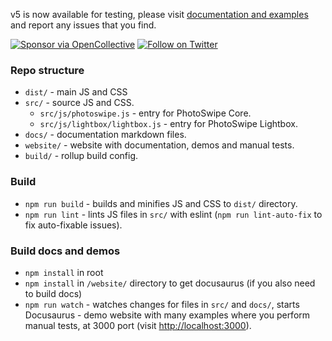 v5 is now available for testing, please visit [documentation and examples](https://photoswipe.com/v5/docs/getting-started/) and report any issues that you find.

[![Sponsor via OpenCollective](https://img.shields.io/opencollective/all/photoswipe?label=Sponsor%20via%20OpenCollective)](https://opencollective.com/photoswipe)
[![Follow on Twitter](https://img.shields.io/twitter/follow/photoswipe?style=social)](https://twitter.com/intent/user?screen_name=photoswipe)


### Repo structure

- `dist/` - main JS and CSS
- `src/` - source JS and CSS.
  - `src/js/photoswipe.js` - entry for PhotoSwipe Core.
  - `src/js/lightbox/lightbox.js` - entry for PhotoSwipe Lightbox.
- `docs/` - documentation markdown files.
- `website/` - website with documentation, demos and manual tests.
- `build/` - rollup build config.

### Build

- `npm run build` - builds and minifies JS and CSS to `dist/` directory. 
- `npm run lint` - lints JS files in `src/` with eslint (`npm run lint-auto-fix` to fix auto-fixable issues).

### Build docs and demos

- `npm install` in root
- `npm install` in `/website/` directory to get docusaurus (if you also need to build docs)
- `npm run watch` - watches changes for files in `src/` and `docs/`, starts Docusaurus - demo website with many examples where you perform manual tests, at 3000 port (visit [http://localhost:3000](http://localhost:3000)).


